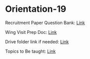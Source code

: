 # Orientation-19

Recruitment Paper Question Bank: [Link](https://docs.google.com/document/d/1ByeQpo_GX2ThJqzYVplu7gYITN4QbxNPonHOGYBMUAc/edit?usp=sharing)

Wing Visit Prep Doc: [Link](https://docs.google.com/document/d/1U15eCH4HIhXa4l36cliFt2ljmYXLq0-mxuwc03OWk5I/edit?usp=sharing)

Drive folder link if needed: [Link](https://drive.google.com/drive/folders/1gHbpXaFBkGAsv--vOrxZznFX2Jo2i2Dj?usp=sharing)

Topics to Be taught: [Link](https://docs.google.com/document/d/1XZSwV27oxaDxnBy3r0bp6i2IRzFDhGb4NoEb6bxDT6g/edit?usp=sharing)
